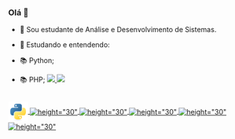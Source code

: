 ### Olá 👋

- 🔭 Sou estudante de Análise e Desenvolvimento de Sistemas.
- 🌱 Estudando e entendendo:
- 📚 Python;
- 📚 PHP;
  <a href="https://github.com/marinaelpidio29">
  <img height="180em" src="https://github-readme-stats.vercel.app/api?username=marinaelpidio29&show_icons=true&theme=dark&include_all_commits=true&count_private=true"/>
  <img height="180em" src="https://github-readme-stats.vercel.app/api/top-langs/?username=marinaelpidio29&layout=compact&langs_count=7&theme=dark"/>
  
  </div>
<div style="display: inline_block"><br>
  <img align="center" alt= height="30" width="40" src="https://raw.githubusercontent.com/devicons/devicon/master/icons/python/python-original.svg">
  <img align="center" alt= height="30" width="40" src="https://cdn.jsdelivr.net/gh/devicons/devicon/icons/html5/html5-plain-wordmark.svg" />
  <img align="center" alt= height="30" width="40" src="https://cdn.jsdelivr.net/gh/devicons/devicon/icons/css3/css3-plain.svg" />
  <img align="center" alt= height="30" width="40" src="https://cdn.jsdelivr.net/gh/devicons/devicon/icons/django/django-plain.svg" />
  <img align="center" alt= height="30" width="40" src="https://cdn.jsdelivr.net/gh/devicons/devicon/icons/php/php-original.svg" />
  <img align="center" alt= height="30" width="40" src="https://cdn.jsdelivr.net/gh/devicons/devicon/icons/laravel/laravel-plain-wordmark.svg" />


          
          
          
